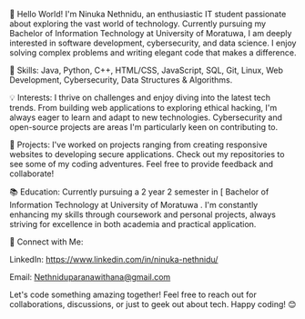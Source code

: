 👋 Hello World! I'm Ninuka Nethnidu, an enthusiastic IT student passionate about exploring the vast world of technology. Currently pursuing my Bachelor of Information Technology at University of Moratuwa, I am deeply interested in software development, cybersecurity, and data science. I enjoy solving complex problems and writing elegant code that makes a difference.

🚀 Skills: Java, Python, C++, HTML/CSS, JavaScript, SQL, Git, Linux, Web Development, Cybersecurity, Data Structures & Algorithms.

💡 Interests: I thrive on challenges and enjoy diving into the latest tech trends. From building web applications to exploring ethical hacking, I'm always eager to learn and adapt to new technologies. Cybersecurity and open-source projects are areas I'm particularly keen on contributing to.

🌟 Projects: I've worked on projects ranging from creating responsive websites to developing secure applications. Check out my repositories to see some of my coding adventures. Feel free to provide feedback and collaborate!

📚 Education: Currently pursuing a 2 year 2 semester in [ Bachelor of Information Technology at University of Moratuwa . I'm constantly enhancing my skills through coursework and personal projects, always striving for excellence in both academia and practical application.

🔗 Connect with Me:

LinkedIn: https://www.linkedin.com/in/ninuka-nethnidu/

Email: Nethniduparanawithana@gmail.com

Let's code something amazing together! Feel free to reach out for collaborations, discussions, or just to geek out about tech. Happy coding! 😊
